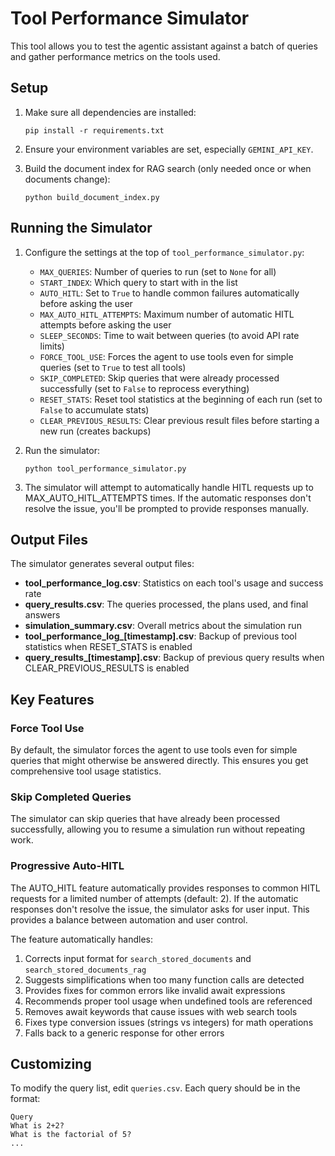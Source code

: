 # Tool Performance Simulator

This tool allows you to test the agentic assistant against a batch of queries and gather performance metrics on the tools used.

## Setup

1. Make sure all dependencies are installed:
   ```
   pip install -r requirements.txt
   ```

2. Ensure your environment variables are set, especially `GEMINI_API_KEY`.

3. Build the document index for RAG search (only needed once or when documents change):
   ```
   python build_document_index.py
   ```

## Running the Simulator

1. Configure the settings at the top of `tool_performance_simulator.py`:
   - `MAX_QUERIES`: Number of queries to run (set to `None` for all)
   - `START_INDEX`: Which query to start with in the list
   - `AUTO_HITL`: Set to `True` to handle common failures automatically before asking the user
   - `MAX_AUTO_HITL_ATTEMPTS`: Maximum number of automatic HITL attempts before asking the user
   - `SLEEP_SECONDS`: Time to wait between queries (to avoid API rate limits)
   - `FORCE_TOOL_USE`: Forces the agent to use tools even for simple queries (set to `True` to test all tools)
   - `SKIP_COMPLETED`: Skip queries that were already processed successfully (set to `False` to reprocess everything)
   - `RESET_STATS`: Reset tool statistics at the beginning of each run (set to `False` to accumulate stats)
   - `CLEAR_PREVIOUS_RESULTS`: Clear previous result files before starting a new run (creates backups)

2. Run the simulator:
   ```
   python tool_performance_simulator.py
   ```

3. The simulator will attempt to automatically handle HITL requests up to MAX_AUTO_HITL_ATTEMPTS times. If the automatic responses don't resolve the issue, you'll be prompted to provide responses manually.

## Output Files

The simulator generates several output files:

- **tool_performance_log.csv**: Statistics on each tool's usage and success rate
- **query_results.csv**: The queries processed, the plans used, and final answers
- **simulation_summary.csv**: Overall metrics about the simulation run
- **tool_performance_log_[timestamp].csv**: Backup of previous tool statistics when RESET_STATS is enabled
- **query_results_[timestamp].csv**: Backup of previous query results when CLEAR_PREVIOUS_RESULTS is enabled

## Key Features

### Force Tool Use

By default, the simulator forces the agent to use tools even for simple queries that might otherwise be answered directly. This ensures you get comprehensive tool usage statistics.

### Skip Completed Queries

The simulator can skip queries that have already been processed successfully, allowing you to resume a simulation run without repeating work.

### Progressive Auto-HITL

The AUTO_HITL feature automatically provides responses to common HITL requests for a limited number of attempts (default: 2). If the automatic responses don't resolve the issue, the simulator asks for user input. This provides a balance between automation and user control.

The feature automatically handles:

1. Corrects input format for `search_stored_documents` and `search_stored_documents_rag`
2. Suggests simplifications when too many function calls are detected
3. Provides fixes for common errors like invalid await expressions
4. Recommends proper tool usage when undefined tools are referenced
5. Removes await keywords that cause issues with web search tools
6. Fixes type conversion issues (strings vs integers) for math operations
7. Falls back to a generic response for other errors

## Customizing

To modify the query list, edit `queries.csv`. Each query should be in the format:

```
Query
What is 2+2?
What is the factorial of 5?
...
``` 